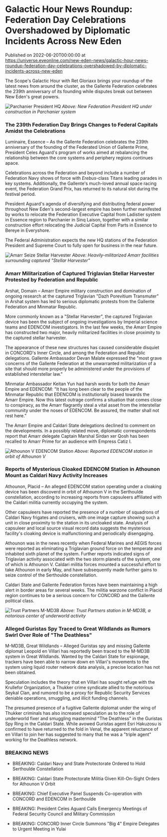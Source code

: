 # Galactic Hour News Roundup: Federation Day Celebrations Overshadowed by Diplomatic Incidents Across New Eden
Published on 2022-06-20T00:00:00 at https://universe.eveonline.com/new-eden-news/galactic-hour-news-roundup-federation-day-celebrations-overshadowed-by-diplomatic-incidents-across-new-eden

The Scope's Galactic Hour with Ret Gloriaxx brings your roundup of the latest news from around the cluster, as the Gallente Federation celebrates the 239th anniversary of its founding while disputes break out between New Eden's great powers.

![Parchanier President HQ](https://web.ccpgamescdn.com/fiction/eveonline/worldnews/images/parchanier_president_hq_const.png)
*Above: New Federation President HQ under construction in Parchanier system*

### The 239th Federation Day Brings Changes to Federal Capitals Amidst the Celebrations

Luminaire, Essence – As the Gallente Federation celebrates the 239th anniversary of the founding of the Federated Union of Gallente Prime, President Celes Aguard's program of works aimed at rebalancing the relationship between the core systems and periphery regions continues apace.

Celebrations across the Federation and beyond include a number of Federation Navy shows of force with *Erebus*-class Titans leading parades in key systems. Additionally, the Gallente's much-loved annual space racing event, the Federation Grand Prix, has returned to its natural slot during the festival period.

President Aguard's agenda of diversifying and distributing federal power throughout New Eden's second-largest empire has been further manifested by works to relocate the Federation Executive Capital from Ladistier system in Essence region to Parchanier in Sinq Laison, together with a similar construction effort relocating the Judicial Capital from Parts in Essence to Bereye in Everyshore.

The Federal Administration expects the new HQ stations of the Federation President and Supreme Court to fully open for business in the near future.

![Amarr Seize Stellar Harvester](https://web.ccpgamescdn.com/fiction/eveonline/worldnews/images/arshat_amarr_military_facilities.png)
*Above: Heavily-militarized Amarr facilities surrounding captured "Stellar Harvester"*

### Amarr Militarization of Captured Triglavian Stellar Harvester Protested by Federation and Republic

Arshat, Domain – Amarr Empire military construction and domination of ongoing research at the captured Triglavian "Dazh Porevitium Transmuter" in Arshat system has led to serious diplomatic protests from the Gallente Federation and Minmatar Republic. 

More commonly known as a "Stellar Harvester", the captured Triglavian device has been the subject of ongoing investigations by Imperial science teams and EDENCOM investigators. In the last few weeks, the Amarr Empire has constructed two major, heavily militarized facilities in close proximity to the captured stellar harvester.

The appearance of these new structures has caused considerable disquiet in CONCORD's Inner Circle, and among the Federation and Republic delegations. Gallente Ambassador Devan Malate expressed the "most grave concerns of the Gallente Federation at the unwarranted militarization of a site that should more properly be administered under the provisions of established interstellar law." 

Minmatar Ambassador Keitan Yun had harsh words for both the Amarr Empire and EDENCOM: "It has long been clear to the people of the Minmatar Republic that EDENCOM is institutionally biased towards the Amarr Empire. Now this latest outrage confirms a situation that comes close to conspiracy, as the Amarr flagrantly steal a vital asset from the interstellar community under the noses of EDENCOM. Be assured, the matter shall not rest here."

The Amarr Empire and Caldari State delegations declined to comment on the developments. In a possibly related move, diplomatic correspondents report that Amarr delegate Captain Marshal Sirdan xer Qosh has been recalled to Amarr Prime for an audience with Empress Catiz I. 

![Athounon V EDENCOM Station](https://web.ccpgamescdn.com/fiction/eveonline/worldnews/images/edencom_stn_athounon_v.png)
*Above: Reported EDENCOM station in orbit of Athounon V*

### Reports of Mysterious Cloaked EDENCOM Station in Athounon Mount as Caldari Navy Activity Increases

Athounon, Placid – An alleged EDENCOM station operating under a cloaking device has been discoverd in orbit of Athounon V in the Serthoulde constellation, according to increasing reports from capsuleers affiliated with the Caldari militia currently occupying the system.

Other capsuleers have reported the presence of a number of squadrons of Caldari Navy frigates and cruisers, with one image capture showing such a unit in close proximity to the station in its uncloaked state. Analysis of capsuleer and local source visual record data suggests the mysterious facility's cloaking device is malfunctioning and periodically disengaging.

Athounon was in the news recently when Federal Marines and AEGIS forces were reported as eliminating a Triglavian ground force on the temperate and inhabited sixth planet of the system. Further reports indicated signs of Triglavian activity associated with the two storm planets of the system, one of which is Athounon V. Caldari militia forces mounted a successful effort to take Athounon in early May, and have subsequently made further gains to seize control of the Serthoulde constellation.

Caldari State and Gallente Federation forces have been maintaining a high alert in border areas for several weeks. The militia warzone conflict in Placid region continues to be a serious concern for CONCORD and the Gallente political class.

![Trust Partners M-MD3B](https://web.ccpgamescdn.com/fiction/eveonline/worldnews/images/trust_partners_stn_m_md3b.png)
*Above: Trust Partners station in M-MD3B, a notorious center of underworld activity*

### Alleged Guristas Spy Traced to Great Wildlands as Rumors Swirl Over Role of "The Deathless"

M-MD3B, Great Wildlands – Alleged Guristas spy and missing Gallente diplomat Leopold en Villari has reportedly been traced to the M-MD3B system in Great Wildlands. Wanted by the Caldari State for espionage, trackers have been able to narrow down en Villari's movements to the system using liquid router network data analysis, a precise location has not been obtained.

Speculation includes the theory that en Villari has sought refuge with the Krullefor Organization, a Thukker crime syndicate allied to the notorious Seykal Clan, and rumored to be a proxy for Republic Security Services deniable operations, smuggling, and illicit funding channels.

The presumed presence of a fugitive Gallente diplomat under the wing of Thukker criminals has also increased speculation as to the role of underworld fixer and smuggling mastermind "The Deathless" in the Guristas Spy Ring in the Caldari State. While avowed Guristas agent Esri Hakuzosu is confirmed to have returned to the fold in Venal, the apparent reluctance of en Villari to join her has suggested to many that he was a "triple agent" working for the Deathless network.

### BREAKING NEWS

- BREAKING: Caldari Navy and State Protectorate Ordered to Hold Serthoulde Constellation

- BREAKING: Caldari State Protectorate Militia Given Kill-On-Sight Orders for Athounon V Orbit

- BREAKING: Chief Executive Panel Suspends Co-operation with CONCORD and EDENCOM in Serthoulde

- BREAKING: President Celes Aguard Calls Emergency Meetings of Federal Security Council and Military Commission

- BREAKING: CONCORD Inner Circle Summons "Big 4" Empire Delegates to Urgent Meeting in Yulai
